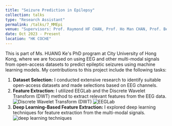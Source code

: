 ```yaml
---
title: "Seizure Prediction in Epilepsy"
collection: talks
type: "Research Assistant"
permalink: /talks/7_MMEpi
venue: "Supervisors: Prof. Raymond HF CHAN, Prof. Ho Man CHAN, Prof. Bee Luan KHOO"
date: Oct 2023 - Present
location: "HK COCHE"
---
```


This is part of Ms. HUANG Ke's PhD program at City University of Hong Kong, where we are focused on using EEG and other multi-modal signals from open-access datasets to predict epileptic seizures using machine learning models. My contributions to this project include the following tasks:
1. **Dataset Selection:** I conducted extensive research to identify suitable open-access datasets and made selections based on EEG channels.
2. **Feature Extraction:** I utilized EEGLab and the Discrete Wavelet Transform (DWT) method to extract relevant features from the EEG data.  
   ![Discrete Wavelet Transform (DWT)](https://yanweijin.github.io/images/DWT.png)
   ![EEGLab](https://yanweijin.github.io/images/eeglab.jpg)
3. **Deep Learning-Based Feature Extraction:** I explored deep learning techniques for feature extraction from the multi-modal signals.
   ![deep learning techniques](https://yanweijin.github.io/images/mmepi_dlfeature.png)

